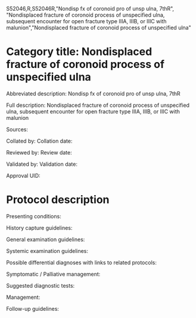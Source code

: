 S52046,R,S52046R,"Nondisp fx of coronoid pro of unsp ulna, 7thR", "Nondisplaced fracture of coronoid process of unspecified ulna, subsequent encounter for open fracture type IIIA, IIIB, or IIIC with malunion","Nondisplaced fracture of coronoid process of unspecified ulna"
# Category title: Nondisplaced fracture of coronoid process of unspecified ulna

Abbreviated description: Nondisp fx of coronoid pro of unsp ulna, 7thR

Full description: Nondisplaced fracture of coronoid process of unspecified ulna, subsequent encounter for open fracture type IIIA, IIIB, or IIIC with malunion

Sources:

Collated by:
Collation date:

Reviewed by:
Review date:

Validated by:
Validation date:

Approval UID:

# Protocol description

Presenting conditions:

History capture guidelines:

General examination guidelines:

Systemic examination guidelines:

Possible differential diagnoses with links to related protocols:

Symptomatic / Palliative management:

Suggested diagnostic tests:

Management:

Follow-up guidelines:
